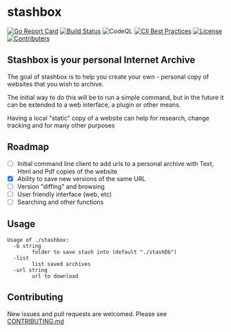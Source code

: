 # stashbox
[![Go Report Card](https://goreportcard.com/badge/github.com/zpeters/stashbox)](https://goreportcard.com/report/github.com/zpeters/stashbox)
[![Build Status](https://travis-ci.org/zpeters/stashbox.svg?branch=main)](https://travis-ci.org/zpeters/stashbox)
![CodeQL](https://github.com/zpeters/stashbox/workflows/CodeQL/badge.svg)
[![CII Best Practices](https://bestpractices.coreinfrastructure.org/projects/4318/badge)](https://bestpractices.coreinfrastructure.org/projects/4318)
[![License](https://img.shields.io/github/license/zpeters/stashbox)](https://img.shields.io/github/license/zpeters/stashbox)
[![Contributers](https://img.shields.io/github/contributors/zpeters/stashbox)](https://img.shields.io/github/contributors/zpeters/stashbox)

## Stashbox is your personal Internet Archive

The goal of stashbox is to help you create your own - personal copy of websites that you wish to archive.  

The initial way to do this will be to run a simple command, but in the future it can be extended to a web interface, a plugin or other means.

Having a local "static" copy of a website can help for research, change tracking and for many other purposes

## Roadmap

- [ ]  Initial command line client to add urls to a personal archive with Text, Html and Pdf copies of the website
- [x]  Ability to save new versions of the same URL
- [ ]  Version "diffing" and browsing
- [ ]  User friendly interface (web, etc)
- [ ]  Searching and other functions

## Usage
```
Usage of ./stashbox:
  -b string
    	folder to save stash into (default "./stashDb")
  -list
    	list saved archives
  -url string
    	url to download
```
## Contributing

New issues and pull requests are welcomed.  Please see [CONTRIBUTING.md](CONTRIBUTING.md)
